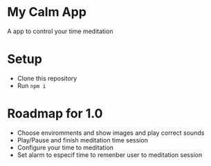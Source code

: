 # My Calm App

A app to control your time meditation



# Setup
- Clone this repository
- Run `npm i`


# Roadmap for 1.0
- Choose enviromments and show images and play correct sounds
- Play/Pause and finish meditation time session 
- Configure your time to meditation
- Set alarm to especif time to remenber user to meditation session
